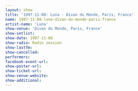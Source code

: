```yaml
---
layout: show
title: '1997-11-08: Luna - Divan du Monde, Paris, France'
name: 1997-11-08-luna-divan-du-monde-paris-france
artist-name: 'Luna'
show-venue: 'Divan du Monde, Paris, France'
show-setlist: 
show-date: 1997-11-08
show-radio: Radio session
show-lastfm: 
show-cancelled: 
performers: 
facebook-event-url: 
show-poster-url: 
show-ticket-url: 
show-venue-website: 
show-additional: 
---
```


